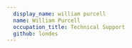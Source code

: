 ```yaml
---
  display_name: william purcell
  name: William Purcell
  occupation_title: Technical Support
  github: londes
---
```

